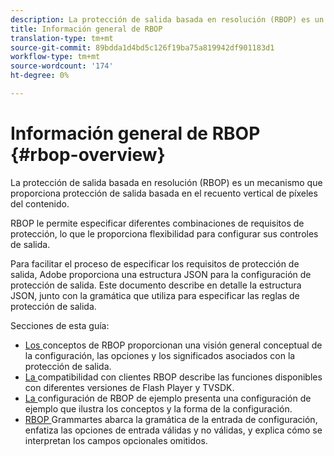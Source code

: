 ```yaml
---
description: La protección de salida basada en resolución (RBOP) es un mecanismo que proporciona protección de salida basada en el recuento vertical de píxeles del contenido.
title: Información general de RBOP
translation-type: tm+mt
source-git-commit: 89bdda1d4bd5c126f19ba75a819942df901183d1
workflow-type: tm+mt
source-wordcount: '174'
ht-degree: 0%

---
```



# Información general de RBOP {#rbop-overview}

La protección de salida basada en resolución (RBOP) es un mecanismo que proporciona protección de salida basada en el recuento vertical de píxeles del contenido.

RBOP le permite especificar diferentes combinaciones de requisitos de protección, lo que le proporciona flexibilidad para configurar sus controles de salida.

Para facilitar el proceso de especificar los requisitos de protección de salida, Adobe proporciona una estructura JSON para la configuración de protección de salida. Este documento describe en detalle la estructura JSON, junto con la gramática que utiliza para especificar las reglas de protección de salida.

Secciones de esta guía:

* [Los ](../RBOP/output-protection-concepts.md) conceptos de RBOP proporcionan una visión general conceptual de la configuración, las opciones y los significados asociados con la protección de salida.
* [La ](../RBOP/client-support.md) compatibilidad con clientes RBOP describe las funciones disponibles con diferentes versiones de Flash Player y TVSDK.
* [La ](../RBOP/sample-output-protection-config.md) configuración de RBOP de ejemplo presenta una configuración de ejemplo que ilustra los conceptos y la forma de la configuración.
* [RBOP ](../RBOP/output-protection-grammar.md) Grammartes abarca la gramática de la entrada de configuración, enfatiza las opciones de entrada válidas y no válidas, y explica cómo se interpretan los campos opcionales omitidos.


